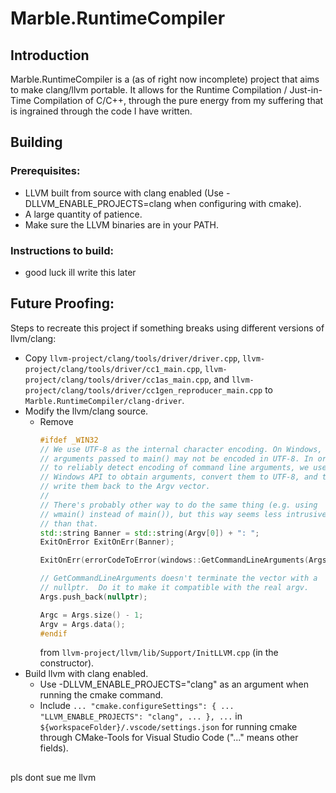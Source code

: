 # Marble.RuntimeCompiler

## Introduction
Marble.RuntimeCompiler is a (as of right now incomplete) project that aims to make clang/llvm portable. It allows for the Runtime Compilation / Just-in-Time Compilation of C/C++, through the pure energy from my suffering that is ingrained through the code I have written.

## Building
### Prerequisites:
 - LLVM built from source with clang enabled (Use -DLLVM_ENABLE_PROJECTS=clang when configuring with cmake).
 - A large quantity of patience.
 - Make sure the LLVM binaries are in your PATH.
### Instructions to build:
 - good luck ill write this later

## Future Proofing:
Steps to recreate this project if something breaks using different versions of llvm/clang:
 - Copy ```llvm-project/clang/tools/driver/driver.cpp```, ```llvm-project/clang/tools/driver/cc1_main.cpp```, ```llvm-project/clang/tools/driver/cc1as_main.cpp```, and ```llvm-project/clang/tools/driver/cc1gen_reproducer_main.cpp``` to ```Marble.RuntimeCompiler/clang-driver```.
 - Modify the llvm/clang source.
   - Remove
     ```cpp
     #ifdef _WIN32
     // We use UTF-8 as the internal character encoding. On Windows,
     // arguments passed to main() may not be encoded in UTF-8. In order
     // to reliably detect encoding of command line arguments, we use an
     // Windows API to obtain arguments, convert them to UTF-8, and then
     // write them back to the Argv vector.
     //
     // There's probably other way to do the same thing (e.g. using
     // wmain() instead of main()), but this way seems less intrusive
     // than that.
     std::string Banner = std::string(Argv[0]) + ": ";
     ExitOnError ExitOnErr(Banner);

     ExitOnErr(errorCodeToError(windows::GetCommandLineArguments(Args, Alloc)));

     // GetCommandLineArguments doesn't terminate the vector with a
     // nullptr.  Do it to make it compatible with the real argv.
     Args.push_back(nullptr);

     Argc = Args.size() - 1;
     Argv = Args.data();
     #endif
     ```
     from ```llvm-project/llvm/lib/Support/InitLLVM.cpp``` (in the constructor).
 - Build llvm with clang enabled.
   - Use -DLLVM_ENABLE_PROJECTS="clang" as an argument when running the cmake command.
   - Include ```... "cmake.configureSettings": { ... "LLVM_ENABLE_PROJECTS": "clang", ... }, ...``` in ```${workspaceFolder}/.vscode/settings.json``` for running cmake through CMake-Tools for Visual Studio Code ("..." means other fields).

## 
pls dont sue me llvm
